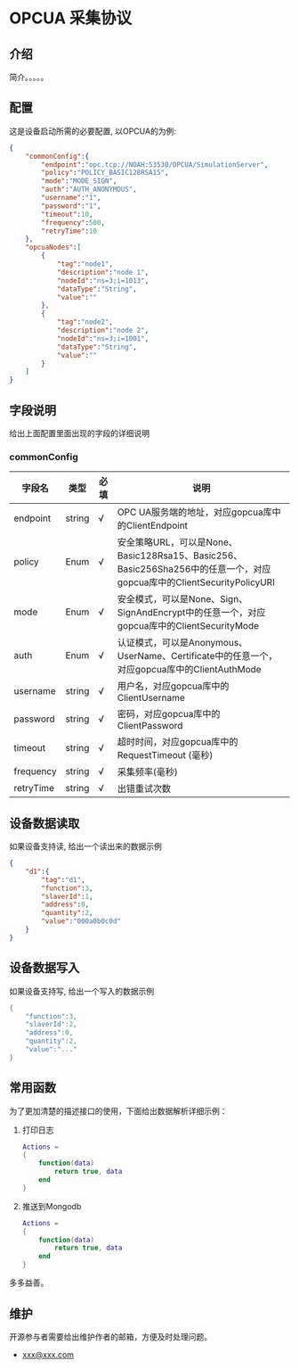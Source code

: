 # OPCUA 采集协议

## 介绍

简介。。。。。

## 配置

这是设备启动所需的必要配置, 以OPCUA的为例:

```json
{
    "commonConfig":{
        "endpoint":"opc.tcp://NOAH:53530/OPCUA/SimulationServer",
        "policy":"POLICY_BASIC128RSA15",
        "mode":"MODE_SIGN",
        "auth":"AUTH_ANONYMOUS",
        "username":"1",
        "password":"1",
        "timeout":10,
        "frequency":500,
        "retryTime":10
    },
    "opcuaNodes":[
        {
            "tag":"node1",
            "description":"node 1",
            "nodeId":"ns=3;i=1013",
            "dataType":"String",
            "value":""
        },
        {
            "tag":"node2",
            "description":"node 2",
            "nodeId":"ns=3;i=1001",
            "dataType":"String",
            "value":""
        }
    ]
}
```

## 字段说明

给出上面配置里面出现的字段的详细说明

### commonConfig

| 字段名    | 类型   | 必填 | 说明                                                                                                                  |
| --------- | ------ | ---- | --------------------------------------------------------------------------------------------------------------------- |
| endpoint  | string | √    | OPC UA服务端的地址，对应gopcua库中的ClientEndpoint                                                                    |
| policy    | Enum   | √    | 安全策略URL，可以是None、Basic128Rsa15、Basic256、Basic256Sha256中的任意一个，对应gopcua库中的ClientSecurityPolicyURI |
| mode      | Enum   | √    | 安全模式，可以是None、Sign、SignAndEncrypt中的任意一个，对应gopcua库中的ClientSecurityMode                            |
| auth      | Enum   | √    | 认证模式，可以是Anonymous、UserName、Certificate中的任意一个，对应gopcua库中的ClientAuthMode                          |
| username  | string | √    | 用户名，对应gopcua库中的ClientUsername                                                                                |
| password  | string | √    | 密码，对应gopcua库中的ClientPassword                                                                                  |
| timeout   | string | √    | 超时时间，对应gopcua库中的RequestTimeout (毫秒)                                                                       |
| frequency | string | √    | 采集频率(毫秒)                                                                                                        |
| retryTime | string | √    | 出错重试次数                                                                                                          |

## 设备数据读取

如果设备支持读, 给出一个读出来的数据示例

```json
{
    "d1":{
        "tag":"d1",
        "function":3,
        "slaverId":1,
        "address":0,
        "quantity":2,
        "value":"000a0b0c0d"
    }
}
```

## 设备数据写入

如果设备支持写, 给出一个写入的数据示例

```lua
{
    "function":3,
    "slaverId":2,
    "address":0,
    "quantity":2,
    "value":"..."
}
```

## 常用函数

为了更加清楚的描述接口的使用，下面给出数据解析详细示例：

1. 打印日志

    ```lua
    Actions =
    {
        function(data)
            return true, data
        end
    }

    ```

2. 推送到Mongodb

    ```lua
    Actions =
    {
        function(data)
            return true, data
        end
    }

    ```

多多益善。

## 维护

开源参与者需要给出维护作者的邮箱，方便及时处理问题。

- <xxx@xxx.com>
